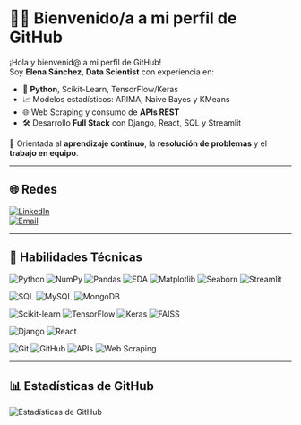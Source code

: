# 👩‍💻 Bienvenido/a a mi perfil de GitHub  

¡Hola y bienvenid@ a mi perfil de GitHub!  
Soy **Elena Sánchez**, **Data Scientist** con experiencia en:  

- 🐍 **Python**, Scikit-Learn, TensorFlow/Keras  
- 📈 Modelos estadísticos: ARIMA, Naive Bayes y KMeans  
- 🌐 Web Scraping y consumo de **APIs REST**  
- 🛠 Desarrollo **Full Stack** con Django, React, SQL y Streamlit  

🔎 Orientada al **aprendizaje continuo**, la **resolución de problemas** y el **trabajo en equipo**.  

---

## 🌐 Redes

[![LinkedIn](https://img.shields.io/badge/LinkedIn-0A66C2?style=for-the-badge&logo=linkedin&logoColor=white)](https://www.linkedin.com/in/elenasanchez25/)  
[![Email](https://img.shields.io/badge/Email-D14836?style=for-the-badge&logo=gmail&logoColor=white)](mailto:elenasanchez2631@gmail.com)

---

## 🚀 Habilidades Técnicas  

![Python](https://img.shields.io/badge/Python-3776AB?style=for-the-badge&logo=python&logoColor=white) ![NumPy](https://img.shields.io/badge/NumPy-013243?style=for-the-badge&logo=numpy&logoColor=white) ![Pandas](https://img.shields.io/badge/Pandas-150458?style=for-the-badge&logo=pandas&logoColor=white) ![EDA](https://img.shields.io/badge/EDA-FF6F00?style=for-the-badge&logo=analytics&logoColor=white) ![Matplotlib](https://img.shields.io/badge/Matplotlib-004B87?style=for-the-badge&logo=plotly&logoColor=white) ![Seaborn](https://img.shields.io/badge/Seaborn-4E9BCD?style=for-the-badge&logo=seaborn&logoColor=white) ![Streamlit](https://img.shields.io/badge/Streamlit-FF4B4B?style=for-the-badge&logo=streamlit&logoColor=white)  

![SQL](https://img.shields.io/badge/SQL-003B57?style=for-the-badge&logo=database&logoColor=white) ![MySQL](https://img.shields.io/badge/MySQL-4479A1?style=for-the-badge&logo=mysql&logoColor=white) ![MongoDB](https://img.shields.io/badge/MongoDB-4EA94B?style=for-the-badge&logo=mongodb&logoColor=white)  

![Scikit-learn](https://img.shields.io/badge/Scikit--learn-F7931E?style=for-the-badge&logo=scikit-learn&logoColor=white) ![TensorFlow](https://img.shields.io/badge/TensorFlow-FF6F00?style=for-the-badge&logo=tensorflow&logoColor=white) ![Keras](https://img.shields.io/badge/Keras-D00000?style=for-the-badge&logo=keras&logoColor=white) ![FAISS](https://img.shields.io/badge/FAISS-000000?style=for-the-badge&logo=facebook&logoColor=white)  

![Django](https://img.shields.io/badge/Django-092E20?style=for-the-badge&logo=django&logoColor=white) ![React](https://img.shields.io/badge/React-20232A?style=for-the-badge&logo=react&logoColor=61DAFB)  

![Git](https://img.shields.io/badge/Git-F05032?style=for-the-badge&logo=git&logoColor=white) ![GitHub](https://img.shields.io/badge/GitHub-100000?style=for-the-badge&logo=github&logoColor=white) ![APIs](https://img.shields.io/badge/APIs-009688?style=for-the-badge&logo=api&logoColor=white) ![Web Scraping](https://img.shields.io/badge/Web_Scraping-4A154B?style=for-the-badge&logo=python&logoColor=white)  

---

## 📊 Estadísticas de GitHub  

![Estadísticas de GitHub](https://github-readme-stats.vercel.app/api?username=sanchezelena&show_icons=true&theme=radical)
